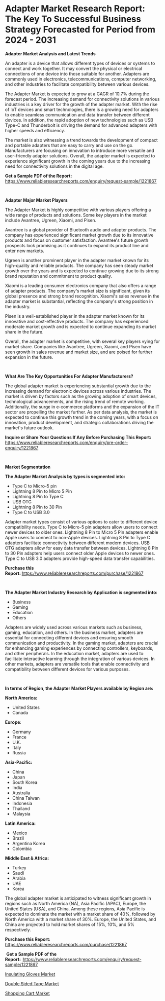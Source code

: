 <p><h1>Adapter Market Research Report: The Key To Successful Business Strategy Forecasted for Period from 2024 - 2031</h1></p><p><strong>Adapter Market Analysis and Latest Trends</strong></p>
<p><p>An adapter is a device that allows different types of devices or systems to connect and work together. It may convert the physical or electrical connections of one device into those suitable for another. Adapters are commonly used in electronics, telecommunications, computer networking, and other industries to facilitate compatibility between various devices.</p><p>The Adapter Market is expected to grow at a CAGR of 10.7% during the forecast period. The increasing demand for connectivity solutions in various industries is a key driver for the growth of the adapter market. With the rise of IoT devices and smart technologies, there is a growing need for adapters to enable seamless communication and data transfer between different devices. In addition, the rapid adoption of new technologies such as USB Type-C and Thunderbolt is driving the demand for advanced adapters with higher speeds and efficiency.</p><p>The market is also witnessing a trend towards the development of compact and portable adapters that are easy to carry and use on the go. Manufacturers are focusing on innovation to introduce more versatile and user-friendly adapter solutions. Overall, the adapter market is expected to experience significant growth in the coming years due to the increasing need for connectivity solutions in the digital age.</p></p>
<p><strong>Get a Sample PDF of the Report:&nbsp;</strong> <a href="https://www.reliableresearchreports.com/enquiry/request-sample/1221867">https://www.reliableresearchreports.com/enquiry/request-sample/1221867</a></p>
<p>&nbsp;</p>
<p><strong>Adapter Major Market Players</strong></p>
<p><p>The Adapter Market is highly competitive with various players offering a wide range of products and solutions. Some key players in the market include Avantree, Ugreen, Xiaomi, and Pisen.</p><p>Avantree is a global provider of Bluetooth audio and adapter products. The company has experienced significant market growth due to its innovative products and focus on customer satisfaction. Avantree's future growth prospects look promising as it continues to expand its product line and enter new markets.</p><p>Ugreen is another prominent player in the adapter market known for its high-quality and reliable products. The company has seen steady market growth over the years and is expected to continue growing due to its strong brand reputation and commitment to product quality.</p><p>Xiaomi is a leading consumer electronics company that also offers a range of adapter products. The company's market size is significant, given its global presence and strong brand recognition. Xiaomi's sales revenue in the adapter market is substantial, reflecting the company's strong position in the industry.</p><p>Pisen is a well-established player in the adapter market known for its innovative and cost-effective products. The company has experienced moderate market growth and is expected to continue expanding its market share in the future.</p><p>Overall, the adapter market is competitive, with several key players vying for market share. Companies like Avantree, Ugreen, Xiaomi, and Pisen have seen growth in sales revenue and market size, and are poised for further expansion in the future.</p></p>
<p>&nbsp;</p>
<p><strong>What Are The Key Opportunities For Adapter Manufacturers?</strong></p>
<p><p>The global adapter market is experiencing substantial growth due to the increasing demand for electronic devices across various industries. The market is driven by factors such as the growing adoption of smart devices, technological advancements, and the rising trend of remote working. Additionally, the surge in e-commerce platforms and the expansion of the IT sector are propelling the market further. As per data analysis, the market is expected to continue this growth trend in the coming years, with a focus on innovation, product development, and strategic collaborations driving the market's future outlook.</p></p>
<p><strong>Inquire or Share Your Questions If Any Before Purchasing This Report:</strong> <a href="https://www.reliableresearchreports.com/enquiry/pre-order-enquiry/1221867">https://www.reliableresearchreports.com/enquiry/pre-order-enquiry/1221867</a></p>
<p>&nbsp;</p>
<p><strong>Market Segmentation</strong></p>
<p><strong>The Adapter Market Analysis by types is segmented into:</strong></p>
<p><ul><li>Type C to Micro-5 pin</li><li>Lightning 8 Pin to Micro 5 Pin</li><li>Lightning 8 Pin to Type C</li><li>USB OTG</li><li>Lightning 8 Pin to 30 Pin</li><li>Type C to USB 3.0</li></ul></p>
<p><p>Adapter market types consist of various options to cater to different device compatibility needs. Type C to Micro-5 pin adapters allow users to connect newer devices to older ones. Lightning 8 Pin to Micro 5 Pin adapters enable Apple users to connect to non-Apple devices. Lightning 8 Pin to Type C adapters facilitate connectivity between different modern devices. USB OTG adapters allow for easy data transfer between devices. Lightning 8 Pin to 30 Pin adapters help users connect older Apple devices to newer ones. Type C to USB 3.0 adapters provide high-speed data transfer capabilities.</p></p>
<p><strong>Purchase this Report:&nbsp;</strong><a href="https://www.reliableresearchreports.com/purchase/1221867">https://www.reliableresearchreports.com/purchase/1221867</a></p>
<p>&nbsp;</p>
<p><strong>The Adapter Market Industry Research by Application is segmented into:</strong></p>
<p><ul><li>Business</li><li>Gaming</li><li>Education</li><li>Others</li></ul></p>
<p><p>Adapters are widely used across various markets such as business, gaming, education, and others. In the business market, adapters are essential for connecting different devices and ensuring smooth communication and productivity. In the gaming market, adapters are crucial for enhancing gaming experiences by connecting controllers, keyboards, and other peripherals. In the education market, adapters are used to facilitate interactive learning through the integration of various devices. In other markets, adapters are versatile tools that enable connectivity and compatibility between different devices for various purposes.</p></p>
<p>&nbsp;</p>
<p><strong>In terms of Region, the Adapter Market Players available by Region are:</strong></p>
<p>
    <p> <strong> North America: </strong>
        <ul>
            <li>United States</li>
            <li>Canada</li>
        </ul>
        </p> 
    <p> <strong> Europe: </strong>
        <ul>
            <li>Germany</li>
            <li>France</li>
            <li>U.K.</li>
            <li>Italy</li>
            <li>Russia</li>
        </ul>
        </p> 
    <p> <strong> Asia-Pacific: </strong>
        <ul>
            <li>China</li>
            <li>Japan</li>
            <li>South Korea</li>
            <li>India</li>
            <li>Australia</li>
            <li>China Taiwan</li>
            <li>Indonesia</li>
            <li>Thailand</li>
            <li>Malaysia</li>
        </ul>
        </p> 
    <p> <strong> Latin America: </strong>
        <ul>
            <li>Mexico</li>
            <li>Brazil</li>
            <li>Argentina Korea</li>
            <li>Colombia</li>
        </ul>
        </p> 
    <p> <strong> Middle East & Africa: </strong>
        <ul>
            <li>Turkey</li>
            <li>Saudi</li>
            <li>Arabia</li>
            <li>UAE</li>
            <li>Korea</li>
        </ul>
    </p>
    </p>
<p><p>The global adapter market is anticipated to witness significant growth in regions such as North America (NA), Asia Pacific (APAC), Europe, the United States (USA), and China. Among these regions, Asia Pacific is expected to dominate the market with a market share of 40%, followed by North America with a market share of 30%. Europe, the United States, and China are projected to hold market shares of 15%, 10%, and 5% respectively.</p></p>
<p><strong>Purchase this Report: </strong><a href="https://www.reliableresearchreports.com/purchase/1221867">https://www.reliableresearchreports.com/purchase/1221867</a></p>
<p>&nbsp;<strong>Get a Sample PDF of the Report:&nbsp;&nbsp;</strong><a href="https://www.reliableresearchreports.com/enquiry/request-sample/1221867">https://www.reliableresearchreports.com/enquiry/request-sample/1221867</a></p>
<p><strong></strong></p>
<p><p><a href="https://github.com/wusalecollins540tpqoz/Market-Research-Report-List-1/blob/main/insulating-gloves-market.md">Insulating Gloves Market</a></p><p><a href="https://github.com/pjcfca/Market-Research-Report-List-1/blob/main/double-sided-tape-market.md">Double Sided Tape Market</a></p><p><a href="https://github.com/johnbach50/Market-Research-Report-List-2/blob/main/shopping-cart-market.md">Shopping Cart Market</a></p></p>